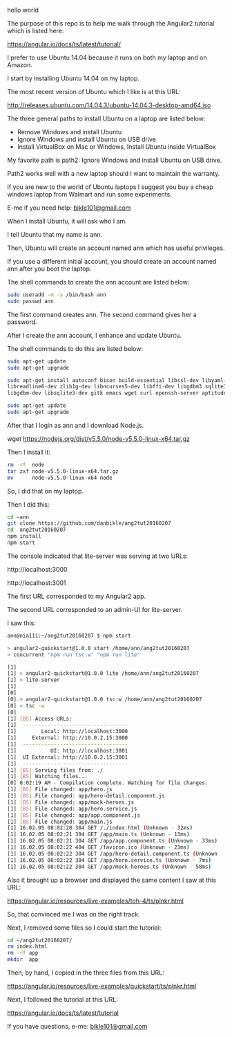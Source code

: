 hello world

The purpose of this repo is to help me walk through the Angular2 tutorial which is listed here:

https://angular.io/docs/ts/latest/tutorial/

I prefer to use Ubuntu 14.04 because it runs on both my laptop and on Amazon.

I start by installing Ubuntu 14.04 on my laptop.

The most recent version of Ubuntu which I like is at this URL:

http://releases.ubuntu.com/14.04.3/ubuntu-14.04.3-desktop-amd64.iso

The three general paths to install Ubuntu on a laptop are listed below:

- Remove Windows and install Ubuntu
- Ignore Windows and install Ubuntu on USB drive
- Install VirtualBox on Mac or Windows, Install Ubuntu inside VirtualBox

My favorite path is path2: Ignore Windows and install Ubuntu on USB drive.

Path2 works well with a new laptop should I want to maintain the warranty.

If you are new to the world of Ubuntu laptops I suggest you buy a cheap windows laptop from Walmart and run some experiments.

E-me if you need help: bikle101@gmail.com

When I install Ubuntu, it will ask who I am.

I tell Ubuntu that my name is ann.

Then, Ubuntu will create an account named ann which has useful privileges.

If you use a different initial account, you should create an account named ann after you boot the laptop.

The shell commands to create the ann account are listed below:
```bash
sudo useradd -m -s /bin/bash ann
sudo passwd ann
```

The first command creates ann.
The second command gives her a password.

After I create the ann account, I enhance and update Ubuntu.

The shell commands to do this are listed below:

```bash
sudo apt-get update
sudo apt-get upgrade

sudo apt-get install autoconf bison build-essential libssl-dev libyaml-dev \
libreadline6-dev zlib1g-dev libncurses5-dev libffi-dev libgdbm3 sqlite3    \
libgdbm-dev libsqlite3-dev gitk emacs wget curl openssh-server aptitude

sudo apt-get update
sudo apt-get upgrade
```

After that I login as ann and I download Node.js.

wget https://nodejs.org/dist/v5.5.0/node-v5.5.0-linux-x64.tar.gz

Then I install it:
```bash
rm -rf  node
tar zxf node-v5.5.0-linux-x64.tar.gz
mv      node-v5.5.0-linux-x64 node
```

So, I did that on my laptop.

Then I did this:
```bash
cd ~ann
git clone https://github.com/danbikle/ang2tut20160207
cd  ang2tut20160207
npm install
npm start
```

The console indicated that lite-server was serving at two URLs:

http://localhost:3000

http://localhost:3001

The first URL corresponded to my Angular2 app.

The second URL corresponded to an admin-UI for lite-server.

I saw this:
```bash
ann@nia111:~/ang2tut20160207 $ npm start

> angular2-quickstart@1.0.0 start /home/ann/ang2tut20160207
> concurrent "npm run tsc:w" "npm run lite" 

[1] 
[1] > angular2-quickstart@1.0.0 lite /home/ann/ang2tut20160207
[1] > lite-server
[1] 
[0] 
[0] > angular2-quickstart@1.0.0 tsc:w /home/ann/ang2tut20160207
[0] > tsc -w
[0] 
[1] [BS] Access URLs:
[1]  ----------------------------------
[1]        Local: http://localhost:3000
[1]     External: http://10.0.2.15:3000
[1]  ----------------------------------
[1]           UI: http://localhost:3001
[1]  UI External: http://10.0.2.15:3001
[1]  ----------------------------------
[1] [BS] Serving files from: ./
[1] [BS] Watching files...
[0] 8:02:19 AM - Compilation complete. Watching for file changes.
[1] [BS] File changed: app/hero.js
[1] [BS] File changed: app/hero-detail.component.js
[1] [BS] File changed: app/mock-heroes.js
[1] [BS] File changed: app/hero.service.js
[1] [BS] File changed: app/app.component.js
[1] [BS] File changed: app/main.js
[1] 16.02.05 08:02:20 304 GET /./index.html (Unknown - 32ms)
[1] 16.02.05 08:02:21 304 GET /app/main.ts (Unknown - 13ms)
[1] 16.02.05 08:02:21 304 GET /app/app.component.ts (Unknown - 33ms)
[1] 16.02.05 08:02:22 404 GET /favicon.ico (Unknown - 23ms)
[1] 16.02.05 08:02:22 304 GET /app/hero-detail.component.ts (Unknown - 7ms)
[1] 16.02.05 08:02:22 304 GET /app/hero.service.ts (Unknown - 7ms)
[1] 16.02.05 08:02:22 304 GET /app/mock-heroes.ts (Unknown - 58ms)
```

Also it brought up a browser and displayed the same content I saw at this URL:

https://angular.io/resources/live-examples/toh-4/ts/plnkr.html

So, that convinced me I was on the right track.

Next, I removed some files so I could start the tutorial:
```bash
cd ~/ang2tut20160207/
rm index.html
rm -rf app
mkdir  app
```

Then, by hand, I copied in the three files from this URL:

https://angular.io/resources/live-examples/quickstart/ts/plnkr.html

Next, I followed the tutorial at this URL:

https://angular.io/docs/ts/latest/tutorial

If you have questions, e-me: bikle101@gmail.com


